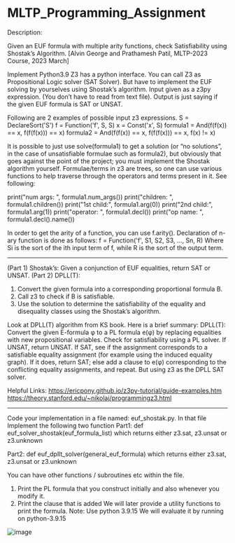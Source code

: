 # MLTP_Programming_Assignment

Description:

Given an EUF formula with multiple arity functions, check Satisfiability using Shostak’s Algorithm.
[Alvin George and Prathamesh Patil, MLTP-2023 Course, 2023 March]

Implement Python3.9
Z3 has a python interface.
You can call Z3 as Propositional Logic solver (SAT Solver).
But have to implement the EUF solving by yourselves using Shostak’s algorithm.
Input given as a z3py expression.  (You don’t have to read from text file).
Output is just saying if the given EUF formula is SAT or UNSAT.

Following are 2 examples of possible input z3 expressions.
S = DeclareSort('S')
f = Function('f', S, S)
x = Const('x', S)
formula1 = And(f(f(x)) == x, f(f(f(x))) == x)
formula2 = And(f(f(x)) == x, f(f(f(x))) == x, f(x) != x)

It is possible to just use solve(formula1) to get a solution (or “no solutions”, in the case of unsatisfiable formulae such as formula2), but obviously that goes against the point of the project; you must implement the Shostak algorithm yourself.
Formulae/terms in z3 are trees, so one can use various functions to help traverse through the operators and terms present in it. See following:

print("num args: ", formula1.num_args())
print("children: ", formula1.children())
print("1st child:", formula1.arg(0))
print("2nd child:", formula1.arg(1))
print("operator: ", formula1.decl())
print("op name:  ", formula1.decl().name())

In order to get the arity of a function, you can use f.arity(). Declaration of n-ary function is done as follows:
f = Function('f', S1, S2, S3, …, Sn, R)
Where Si is the sort of the ith input term of f, while R is the sort of the output term.

----
(Part 1) Shostak’s:
Given a conjunction of EUF equalities, return SAT or UNSAT.
(Part 2) DPLL(T):
1.	Convert the given formula into a corresponding proportional formula B.
2.	Call z3 to check if B is satisfiable.
3.	Use the solution to determine the satisfiability of the equality and disequality classes using the Shostak’s algorithm.

Look at DPLL(T) algorithm from KS book. Here is a brief summary:
DPLL(T): Convert the given E-formula φ to a PL formula e(φ) by
replacing equalities with new propositional variables. Check for satisfiability using a PL solver. If UNSAT, return UNSAT. If SAT, see if
the assignment corresponds to a satisfiable equality assignment (for
example using the induced equality graph). If it does, return SAT;
else add a clause to e(φ) corresponding to the conflicting equality
assignments, and repeat.
But using z3 as the DPLL SAT solver.


Helpful Links:
https://ericpony.github.io/z3py-tutorial/guide-examples.htm
https://theory.stanford.edu/~nikolaj/programmingz3.html

----
Code your implementation in a file named:  euf_shostak.py.
In that file Implement the following two function
Part1:
def euf_solver_shostak(euf_formula_list)
which returns either z3.sat, z3.unsat or z3.unknown 

Part2: 
def euf_dpllt_solver(general_euf_formula)
which returns either z3.sat, z3.unsat or z3.unknown 


You can have other functions / subroutines etc within the file.
1.	Print the PL formula that you construct initially and also whenever you modify it.
2.	Print the clause that is added
We will later provide a utility functions to print the formula.
Note:
Use python 3.9.15
We will evaluate it by running on python-3.9.15


![image](https://user-images.githubusercontent.com/88618946/230263034-e0a680c0-69cc-4758-acbb-9e1bc2da79d2.png)

